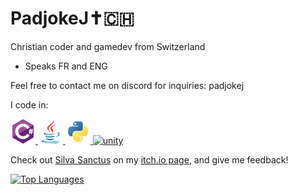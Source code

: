 # PadjokeJ✝️🇨🇭
Christian coder and gamedev from Switzerland
- Speaks FR and ENG

Feel free to contact me on discord for inquiries: padjokej

I code in:
<p align="left"> <a href="https://www.w3schools.com/cs/" target="_blank" rel="noreferrer"> <img src="https://raw.githubusercontent.com/devicons/devicon/master/icons/csharp/csharp-original.svg" alt="csharp" width="40" height="40"/> </a> <a href="https://www.java.com" target="_blank" rel="noreferrer"> <img src="https://raw.githubusercontent.com/devicons/devicon/master/icons/java/java-original.svg" alt="java" width="40" height="40"/> </a> <a href="https://www.python.org" target="_blank" rel="noreferrer"> <img src="https://raw.githubusercontent.com/devicons/devicon/master/icons/python/python-original.svg" alt="python" width="40" height="40"/> </a> <a href="https://unity.com/" target="_blank" rel="noreferrer"> <img src="https://www.vectorlogo.zone/logos/unity3d/unity3d-icon.svg" alt="unity" width="40" height="40"/> </a> </p>

Check out [Silva Sanctus](https://padjokej.itch.io/silva-sanctus) on my [itch.io page](https://padjokej.itch.io), and give me feedback!

[![Top Languages](https://github-readme-stats.vercel.app/api/top-langs/?username=PadjokeJ&size_weight=1&theme=transparent&hide=ShaderLab,HLSL)](https://github.com/anuraghazra/github-readme-stats)
